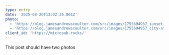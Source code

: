 ```yaml
---
type: entry
date: '2025-08-20T13:02:36.861Z'
photo:
  - 'https://blog.jamesandrewscoulter.com/src/images/1755694957_sunset.jpg'
  - 'https://blog.jamesandrewscoulter.com/src/images/1755694957_city-at-night.jpg'
client_id: 'https://micropub.rocks/'
---
```

This post should have two photos
